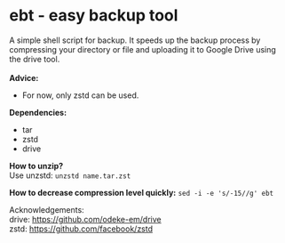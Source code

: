 # ebt - easy backup tool
A simple shell script for backup. It speeds up the backup process by compressing your directory or file and uploading it to Google Drive using the drive tool. </br> </br>
**Advice:**
- For now, only zstd can be used.

**Dependencies:**
- tar
- zstd
- drive

**How to unzip?** </br>
Use unzstd:
```unzstd name.tar.zst```

**How to decrease compression level quickly:**
```sed -i -e 's/-15//g' ebt```

Acknowledgements: <br>
drive: https://github.com/odeke-em/drive </br>
zstd: https://github.com/facebook/zstd
